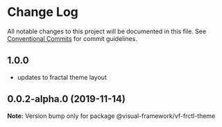 # Change Log

All notable changes to this project will be documented in this file.
See [Conventional Commits](https://conventionalcommits.org) for commit guidelines.

## 1.0.0

* updates to fractal theme layout

## 0.0.2-alpha.0 (2019-11-14)

**Note:** Version bump only for package @visual-framework/vf-frctl-theme
